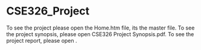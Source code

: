 # CSE326_Project
To see the project please open the Home.htm file, its the master file.
To see the project synopsis, please open CSE326 Project Synopsis.pdf.
To see the project report, please open .
